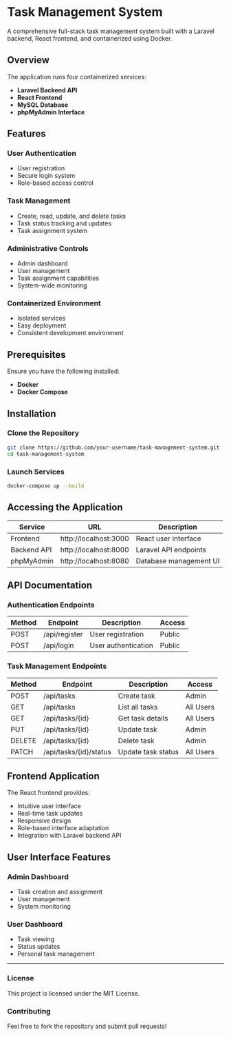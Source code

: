 # Task Management System

A comprehensive full-stack task management system built with a Laravel backend, React frontend, and containerized using Docker.

## Overview

The application runs four containerized services:

- **Laravel Backend API**
- **React Frontend**
- **MySQL Database**
- **phpMyAdmin Interface**

## Features

### User Authentication
- User registration
- Secure login system
- Role-based access control

### Task Management
- Create, read, update, and delete tasks
- Task status tracking and updates
- Task assignment system

### Administrative Controls
- Admin dashboard
- User management
- Task assignment capabilities
- System-wide monitoring

### Containerized Environment
- Isolated services
- Easy deployment
- Consistent development environment

## Prerequisites

Ensure you have the following installed:
- **Docker**
- **Docker Compose**

## Installation

### Clone the Repository
```bash
git clone https://github.com/your-username/task-management-system.git
cd task-management-system
```

### Launch Services
```bash
docker-compose up --build
```

## Accessing the Application

| Service       | URL                          | Description               |
|--------------|-----------------------------|---------------------------|
| Frontend     | http://localhost:3000       | React user interface      |
| Backend API  | http://localhost:8000       | Laravel API endpoints     |
| phpMyAdmin   | http://localhost:8080       | Database management UI    |

## API Documentation

### Authentication Endpoints

| Method | Endpoint         | Description            | Access  |
|--------|-----------------|------------------------|---------|
| POST   | /api/register   | User registration      | Public  |
| POST   | /api/login      | User authentication    | Public  |

### Task Management Endpoints

| Method | Endpoint              | Description          | Access  |
|--------|----------------------|----------------------|---------|
| POST   | /api/tasks            | Create task         | Admin   |
| GET    | /api/tasks            | List all tasks      | All Users |
| GET    | /api/tasks/{id}       | Get task details    | All Users |
| PUT    | /api/tasks/{id}       | Update task         | Admin   |
| DELETE | /api/tasks/{id}       | Delete task         | Admin   |
| PATCH  | /api/tasks/{id}/status | Update task status  | All Users |

## Frontend Application

The React frontend provides:
- Intuitive user interface
- Real-time task updates
- Responsive design
- Role-based interface adaptation
- Integration with Laravel backend API

## User Interface Features

### Admin Dashboard
- Task creation and assignment
- User management
- System monitoring

### User Dashboard
- Task viewing
- Status updates
- Personal task management

---

### License
This project is licensed under the MIT License.

### Contributing
Feel free to fork the repository and submit pull requests!


